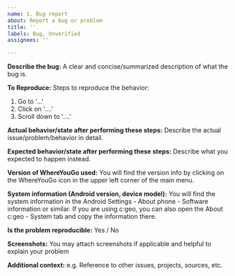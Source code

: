 ```yaml
---
name: 1. Bug report
about: Report a bug or problem
title: ''
labels: Bug, Unverified
assignees: ''

---
```


**Describe the bug:**
A clear and concise/summarized description of what the bug is.

**To Reproduce:**
Steps to reproduce the behavior:
1. Go to '...'
2. Click on '....'
3. Scroll down to '....'

**Actual behavior/state after performing these steps:**
Describe the actual issue/problem/behavior in detail.

**Expected behavior/state after performing these steps:**
Describe what you expected to happen instead.

**Version of WhereYouGo used:**
You will find the version info by clicking on the WhereYouGo icon in the upper left corner of the main menu.

**System information (Android version, device model):**
You will find the system information in the Android Settings - About phone - Software information or similar.
If you are using c:geo, you can also open the About c:geo - System tab and copy the information there.

**Is the problem reproducible:**
Yes / No

**Screenshots:**
You may attach screenshots if applicable and helpful to explain your problem

**Additional context:**
e.g. Reference to other issues, projects, sources, etc.
